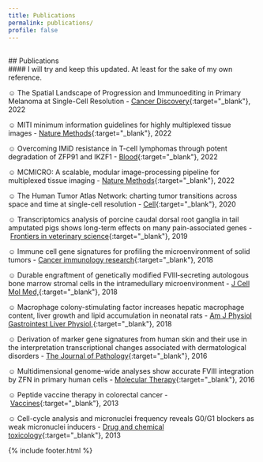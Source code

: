 ```yaml
---
title: Publications
permalink: publications/
profile: false
---
```

<br>
## Publications
<br>
#### I will try and keep this updated. At least for the sake of my own reference.

☺ The Spatial Landscape of Progression and Immunoediting in Primary Melanoma at Single-Cell Resolution - [Cancer Discovery](https://aacrjournals.org/cancerdiscovery/article/doi/10.1158/2159-8290.CD-21-1357/698892/The-Spatial-Landscape-of-Progression-and){:target="_blank"}, 2022

☺ MITI minimum information guidelines for highly multiplexed tissue images - [Nature Methods](https://www.nature.com/articles/s41592-022-01415-4){:target="_blank"}, 2022

☺ Overcoming IMiD resistance in T-cell lymphomas through potent degradation of ZFP91 and IKZF1 - [Blood](https://pubmed.ncbi.nlm.nih.gov/34936696/){:target="_blank"}, 2022

☺ MCMICRO: A scalable, modular image-processing pipeline for multiplexed tissue imaging - [Nature Methods](https://www.nature.com/articles/s41592-021-01308-y){:target="_blank"}, 2022

☺ The Human Tumor Atlas Network: charting tumor transitions across space and time at single-cell resolution - [Cell](https://www.sciencedirect.com/science/article/pii/S0092867420303469){:target="_blank"}, 2020

☺ Transcriptomics analysis of porcine caudal dorsal root ganglia in tail amputated pigs shows long-term effects on many pain-associated genes - [Frontiers in veterinary science](https://www.frontiersin.org/articles/10.3389/fvets.2019.00314/full){:target="_blank"}, 2019

☺ Immune cell gene signatures for profiling the microenvironment of solid tumors - [Cancer immunology research](http://cancerimmunolres.aacrjournals.org/content/6/11/1388){:target="_blank"}, 2018


☺ Durable engraftment of genetically modified FVIII‐secreting autologous bone marrow stromal cells in the intramedullary microenvironment - [J Cell Mol Med,](https://onlinelibrary.wiley.com/doi/abs/10.1111/jcmm.13648 "Journal of cellular and molecular medicine"){:target="_blank"}, 2018


☺ Macrophage colony-stimulating factor increases hepatic macrophage content, liver growth and lipid accumulation in neonatal rats - [Am J Physiol Gastrointest Liver Physiol,](https://www.physiology.org/doi/abs/10.1152/ajpgi.00343.2017 "American journal of physiology. Gastrointestinal and liver physiology"){:target="_blank"}, 2018


☺ Derivation of marker gene signatures from human skin and their use in the interpretation transcriptional changes associated with dermatological disorders - [The Journal of Pathology](http://onlinelibrary.wiley.com/doi/10.1002/path.4864/full){:target="_blank"}, 2016


☺ Multidimensional genome-wide analyses show accurate FVIII integration by ZFN in primary human cells - [Molecular Therapy](http://www.sciencedirect.com/science/article/pii/S1525001616309789){:target="_blank"}, 2016


☺ Peptide vaccine therapy in colorectal cancer - [Vaccines](https://www.ncbi.nlm.nih.gov/pmc/articles/PMC4552199/){:target="_blank"}, 2013


☺ Cell-cycle analysis and micronuclei frequency reveals G0/G1 blockers as weak micronuclei inducers - [Drug and chemical toxicology](http://www.tandfonline.com/doi/abs/10.3109/01480545.2012.737803){:target="_blank"}, 2013

{% include footer.html %}
